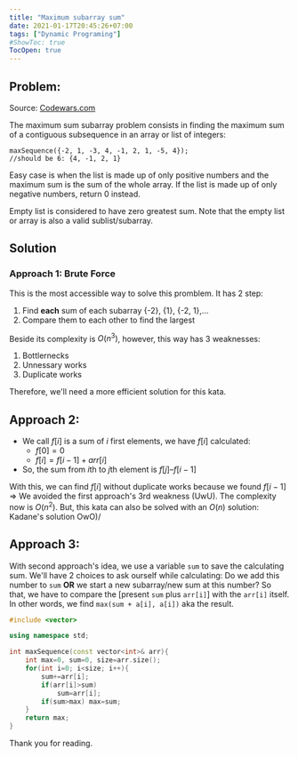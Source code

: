 ```yaml
---
title: "Maximum subarray sum"
date: 2021-01-17T20:45:26+07:00
tags: ["Dynamic Programing"]
#ShowToc: true
TocOpen: true
---
```


## Problem:
Source: [Codewars.com](https://www.codewars.com/kata/54521e9ec8e60bc4de000d6c)

The maximum sum subarray problem consists in finding the maximum sum of a contiguous subsequence in an array or list of integers:
```
maxSequence({-2, 1, -3, 4, -1, 2, 1, -5, 4});
//should be 6: {4, -1, 2, 1}
```
Easy case is when the list is made up of only positive numbers and the maximum sum is the sum of the whole array. If the list is made up of only negative numbers, return 0 instead.

Empty list is considered to have zero greatest sum. Note that the empty list or array is also a valid sublist/subarray.
## Solution
### Approach 1: Brute Force
This is the most accessible way to  solve this promblem. It has 2 step:
1. Find **each** sum of each subarray {-2}, {1}, {-2, 1},...
2. Compare them to each other to find the largest

Beside its complexity is $O(n^3)$, however, this way has 3 weaknesses:
1. Bottlernecks
2. Unnessary works
3. Duplicate works

Therefore, we'll need a more efficient solution for this kata.
## Approach 2:
- We call $f[i]$ is a sum of $i$ first elements, we have $f[i]$ calculated:
    - $f[0] = 0$
    - $f[i] = f[i-1] + arr[i]$
- So, the sum from $i$th to $j$th element is $f[j] – f[i-1]$

With this, we can find $f[i]$ without duplicate works because we found $f[i-1]$ => We avoided the first approach's 3rd weakness (UwU). The complexity now is $O(n^2)$. But, this kata can also be solved with an $O(n)$ solution: Kadane's solution OwO)/
## Approach 3:
With second approach's idea, we use a variable `sum` to save the calculating sum. We'll have 2 choices to ask ourself while calculating: Do we add this number to `sum` **OR** we start a new subarray/new sum at this number? So that, we have to compare the [present `sum` plus `arr[i]`] with the `arr[i]` itself. In other words, we find `max(sum + a[i], a[i])` aka the result.
```cpp
#include <vector>

using namespace std;

int maxSequence(const vector<int>& arr){
    int max=0, sum=0, size=arr.size();
    for(int i=0; i<size; i++){
        sum+=arr[i];
        if(arr[i]>sum)
            sum=arr[i];
        if(sum>max) max=sum;
    }
    return max;
}
```
Thank you for reading.